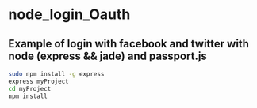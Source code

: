 # node_login_Oauth
## Example of login with facebook and twitter with node (express && jade) and passport.js

```sh
sudo npm install -g express
express myProject
cd myProject
npm install
```


